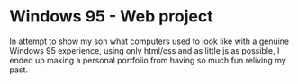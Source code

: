 
# Windows 95 - Web project

In attempt to show my son what computers used to look like with a genuine Windows 95 experience, using only html/css and as little js as possible, I ended up making a personal portfolio from having so much fun reliving my past.
